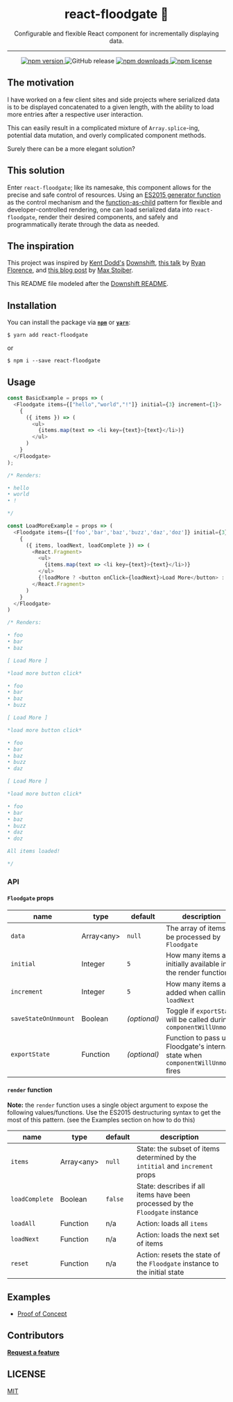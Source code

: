 <h1 align="center">react-floodgate 🌊</h1>
<p align="center">Configurable and flexible React component for incrementally displaying data.</p>

---

<p align="center">
  <a href="https://www.npmjs.com/package/react-floodgate"><img src="https://img.shields.io/npm/v/react-floodgate.svg?style=flat-square" alt="npm version"> </a>
  <a><img src="https://img.shields.io/github/release/geoffdavis92/react-floodgate.svg?style=flat-square" alt="GitHub release"></a>
  <a href="https://www.npmjs.com/package/react-floodgate"><img src="https://img.shields.io/npm/dt/react-floodgate.svg?style=flat-square" alt="npm downloads"> </a>
  <a href="https://github.com/geoffdavis92/react-floodgate/blob/master/LICENSE"><img src="https://img.shields.io/npm/l/react-floodgate.svg?style=flat-square" alt="npm license"></a>
</p>

## The motivation

I have worked on a few client sites and side projects where serialized data is to be displayed concatenated to a given length, with the ability to load more entries after a respective user interaction. 

This can easily result in a complicated mixture of `Array.splice`-ing, potential data mutation, and overly complicated component methods.

Surely there can be a more elegant solution?

## This solution

Enter `react-floodgate`; like its namesake, this component allows for the precise and safe control of resources. Using an [ES2015 generator function](https://developer.mozilla.org/en-US/docs/Web/JavaScript/Reference/Statements/function*) as the control mechanism and the [function-as-child](http://mxstbr.blog/2017/02/react-children-deepdive/#function-as-a-child) pattern for flexible and developer-controlled rendering, one can load serialized data into `react-floodgate`, render their desired components, and safely and programmatically iterate through the data as needed.

## The inspiration

This project was inspired by [Kent Dodd's](https://twitter.com/kentcdodd) [Downshift](https://github.com/paypal/downshift), [this talk](https://www.youtube.com/watch?v=hEGg-3pIHlE) by [Ryan Florence](https://twitter.com/ryanflorence), and [this blog post](http://mxstbr.blog/2017/02/react-children-deepdive/#function-as-a-child) by [Max Stoiber](https://twitter.com/mxstbr).

This README file modeled after the [Downshift README](https://github.com/paypal/downshift/blob/master/README.md).

## Installation

You can install the package via [**`npm`**](https://npmjs.org/) or [**`yarn`**](https://yarnpkg.com/):

`$ yarn add react-floodgate`

or

`$ npm i --save react-floodgate`

## Usage

```javascript
const BasicExample = props => (
  <Floodgate items={["hello","world","!"]} initial={3} increment={1}>
    {
      ({ items }) => (
        <ul>
          {items.map(text => <li key={text}>{text}</li>)}
        </ul>
      )
    }
  </Floodgate>
);

/* Renders:

• hello
• world
• !

*/

const LoadMoreExample = props => (
  <Floodgate items={['foo','bar','baz','buzz','daz','doz']} initial={3} increment={1}>
    {
      ({ items, loadNext, loadComplete }) => (
        <React.Fragment>
          <ul>
            {items.map(text => <li key={text}>{text}</li>)}
          </ul>
          {!loadMore ? <button onClick={loadNext}>Load More</button> : <p>All items loaded!</p>}
        </React.Fragment>
      )
    }
  </Floodgate>
)

/* Renders:

• foo
• bar
• baz

[ Load More ]

*load more button click*

• foo
• bar
• baz
• buzz

[ Load More ]

*load more button click*

• foo
• bar
• baz
• buzz
• daz

[ Load More ]

*load more button click*

• foo
• bar
• baz
• buzz
• daz
• doz

All items loaded!

*/

```

### API

#### `Floodgate` props

|name|type|default|description|
|-|-|-|-|
|`data`|Array\<any>|`null`|The array of items to be processed by `Floodgate`|
|`initial`|Integer|`5`|How many items are initially available in the render function|
|`increment`|Integer|`5`|How many items are added when calling `loadNext`|
|`saveStateOnUnmount`|Boolean|*(optional)*|Toggle if `exportState` will be called during `componentWillUnmount`|
|`exportState`|Function|*(optional)*|Function to pass up Floodgate's internal state when `componentWillUnmount` fires|

#### `render` function

**Note:** the `render` function uses a single object argument to expose the following values/functions. Use the ES2015 destructuring syntax to get the most of this pattern. (see the Examples section on how to do this)

|name|type|default|description|
|-|-|-|-|
|`items`|Array\<any>|`null`|State: the subset of items determined by the `intitial` and `increment` props|
|`loadComplete`|Boolean|`false`|State: describes if all items have been processed by the `Floodgate` instance|
|`loadAll`|Function|n/a|Action: loads all `items`|
|`loadNext`|Function|n/a|Action: loads the next set of items|
|`reset`|Function|n/a|Action: resets the state of the `Floodgate` instance to the initial state|

## Examples

- [Proof of Concept](https://codesandbox.io/embed/jlzxplj2z9)

## Contributors

**[Request a feature](https://github.com/geoffdavis92/react-floodgate/issues/new?template=feature-request.md&projects=geoffdavis92/react-floodgate/1&labels=feature)**

## LICENSE

[MIT](blob/master/.github/LICENSE)